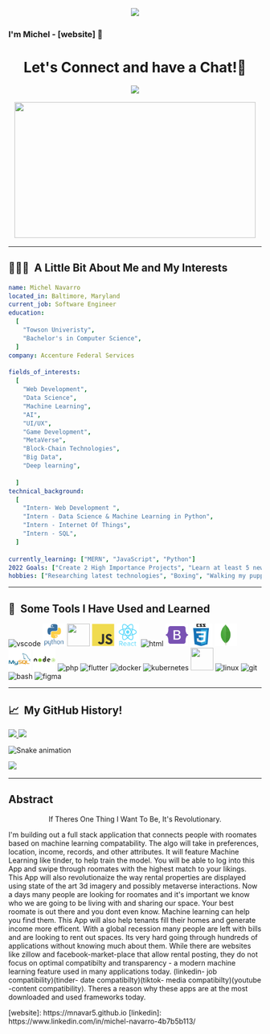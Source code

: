 <p align="center">
  <img src="https://capsule-render.vercel.app/api?text=Hey Everyone!👨🏻‍💻&animation=fadeIn&type=waving&color=gradient&height=100"/>
</p>

### I'm Michel - [website] 👋

<h1 align="center">
  Let's Connect and have a Chat!💬
</h1>

<p align="center">
<a href="https://www.linkedin.com/in/michel-navarro-4b7b5b113/">
  <img height="50" src="https://user-images.githubusercontent.com/46517096/166973395-19676cd8-f8ec-4abf-83ff-da8243505b82.png"/>
</a>
</p>


<p align="center">
<a href="https://giphy.com/gifs/facebook-meta-metaverse-5rqPkvN9pveHOuT3bx/"><img src="https://giphy.com/embed/5rqPkvN9pveHOuT3bx/" width="480" height="270" frameBorder="0" class="giphy-embed"></img>
</a>
</p>



---

<h2> 👨🏻‍💻 &nbsp;A Little Bit About Me and My Interests</h2>

```yaml
name: Michel Navarro
located_in: Baltimore, Maryland
current_job: Software Engineer
education:
  [
    "Towson Univeristy",
    "Bachelor's in Computer Science",
  ]
company: Accenture Federal Services

fields_of_interests:
  [
    "Web Development",
    "Data Science",
    "Machine Learning",
    "AI",
    "UI/UX",
    "Game Development",
    "MetaVerse",
    "Block-Chain Technologies",
    "Big Data",
    "Deep learning",

  ]
technical_background:
  [
    "Intern- Web Development ",
    "Intern - Data Science & Machine Learning in Python",
    "Intern - Internet Of Things",
    "Intern - SQL",
  ]
  
currently_learning: ["MERN", "JavaScript", "Python"]
2022 Goals: ["Create 2 High Importance Projects", "Learn at least 5 new Technologies"]
hobbies: ["Researching latest technologies", "Boxing", "Walking my puppy"]

```
  
---  

<h2> 🚀 &nbsp;Some Tools I Have Used and Learned</h2>
<p align="left">
<img src="https://cdn.jsdelivr.net/gh/devicons/devicon/icons/vscode/vscode-original.svg" alt="vscode" width="45" height="45"/>
<img src="https://raw.githubusercontent.com/devicons/devicon/master/icons/python/python-original-wordmark.svg" alt="python" width="45" height="45" />
<img src="https://cdn.jsdelivr.net/gh/devicons/devicon/icons/cplusplus/cplusplus-original.svg" width="45" height="45"/>
<img src="https://raw.githubusercontent.com/devicons/devicon/master/icons/javascript/javascript-original.svg" alt="javascript" width="45" height="45" />
<img src="https://raw.githubusercontent.com/devicons/devicon/master/icons/react/react-original-wordmark.svg" alt="react" width="45" height="45" />
<img src="https://cdn.jsdelivr.net/gh/devicons/devicon/icons/html5/html5-original.svg" alt="html" width="45" height="45"/>
<img src="https://raw.githubusercontent.com/devicons/devicon/master/icons/bootstrap/bootstrap-plain.svg" alt="bootstrap" width="45" height="45" />
<img src="https://raw.githubusercontent.com/devicons/devicon/master/icons/css3/css3-original-wordmark.svg" alt="css3" width="45" height="45" />
<img src="https://raw.githubusercontent.com/devicons/devicon/master/icons/mongodb/mongodb-original.svg" alt="mongodb" width="45" height="45" />
<img src="https://raw.githubusercontent.com/devicons/devicon/master/icons/mysql/mysql-original-wordmark.svg" alt="mysql" width="45" height="45" />
<img src="https://raw.githubusercontent.com/devicons/devicon/master/icons/nodejs/nodejs-original-wordmark.svg" alt="nodejs" width="45" height="45" />
<img src="https://cdn.jsdelivr.net/gh/devicons/devicon/icons/php/php-original.svg" alt="php" width="45" height="45"/>
<img src="https://cdn.jsdelivr.net/gh/devicons/devicon/icons/flutter/flutter-original.svg" alt="flutter" width="45" height="45"/>
<img src="https://cdn.jsdelivr.net/gh/devicons/devicon/icons/docker/docker-original.svg" alt="docker" width="45" height="45"/>
<img src="https://cdn.jsdelivr.net/gh/devicons/devicon/icons/kubernetes/kubernetes-plain.svg" alt="kubernetes" width="45" height="45"/>
<img src="https://cdn.jsdelivr.net/gh/devicons/devicon/icons/amazonwebservices/amazonwebservices-plain-wordmark.svg" width="45" height="45"/>
<img src="https://cdn.jsdelivr.net/gh/devicons/devicon/icons/linux/linux-original.svg" alt="linux" width="45" height="45"/>       
<img src="https://cdn.jsdelivr.net/gh/devicons/devicon/icons/git/git-original.svg" alt="git" width="45" height="45"/>
<img src="https://cdn.jsdelivr.net/gh/devicons/devicon/icons/bash/bash-original.svg" alt="bash" width="45" height="45"/>
<img src="https://cdn.jsdelivr.net/gh/devicons/devicon/icons/figma/figma-original.svg" alt="figma" width="45" height="45"/>   
</p>

---

<h2> 📈 &nbsp;My GitHub History!</h2>
<a href="https://github.com/mnavar5">
  <img height="180em" src="https://github-readme-stats.vercel.app/api?username=mnavar5&theme=noctis_minimus&show_icons=true" />
  <img height="180em" src="https://github-readme-stats.vercel.app/api/top-langs/?username=mnavar5&theme=noctis_minimus&layout=compact" />
</a>

![Snake animation](https://github.com/mnavar5/mnavar5/blob/output/github-contribution-grid-snake.svg)
  
<p align="left">
  <img src="https://capsule-render.vercel.app/api?type=waving&color=gradient&height=100&section=footer"/>
</p>

---

<h2> Abstract </h2>
<p align="center" font=8px> 
If Theres One Thing I Want To Be, It's Revolutionary.

I'm building out a full stack application that connects people with roomates based on machine learning compatability. The algo will take in preferences, location, income, records, and other attributes. It will feature Machine Learning like tinder, to help train the model. You will be able to log into this App and swipe through roomates with the highest match to your likings. This App will also revolutionaize the way rental properties are displayed using state of the art 3d imagery and possibly metaverse interactions. Now a days many people are looking for roomates and it's important we know who we are going to be living with and sharing our space. Your best roomate is out there and you dont even know. Machine learning can help you find them. This App will also help tenants fill their homes and generate income more efficent. With a global recession many people are left with bills and are looking to rent out spaces. Its very hard going through hundreds of applications without knowing much about them. While there are websites like zillow and facebook-market-place that allow rental posting, they do not focus on optimal compatibilty and transparency - a modern machine learning feature used in many applications today. (linkedin- job compatibility)(tinder- date compatibilty)(tiktok- media compatibilty)(youtube -content compatibility). Theres a reason why these apps are at the most downloaded and used frameworks today. 

</p>
[website]: https://mnavar5.github.io
[linkedin]: https://www.linkedin.com/in/michel-navarro-4b7b5b113/
